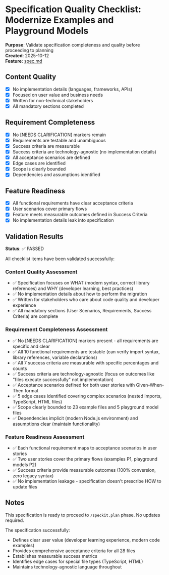# Specification Quality Checklist: Modernize Examples and Playground Models

**Purpose**: Validate specification completeness and quality before proceeding to planning  
**Created**: 2025-10-12  
**Feature**: [spec.md](../spec.md)

## Content Quality

- [x] No implementation details (languages, frameworks, APIs)
- [x] Focused on user value and business needs
- [x] Written for non-technical stakeholders
- [x] All mandatory sections completed

## Requirement Completeness

- [x] No [NEEDS CLARIFICATION] markers remain
- [x] Requirements are testable and unambiguous
- [x] Success criteria are measurable
- [x] Success criteria are technology-agnostic (no implementation details)
- [x] All acceptance scenarios are defined
- [x] Edge cases are identified
- [x] Scope is clearly bounded
- [x] Dependencies and assumptions identified

## Feature Readiness

- [x] All functional requirements have clear acceptance criteria
- [x] User scenarios cover primary flows
- [x] Feature meets measurable outcomes defined in Success Criteria
- [x] No implementation details leak into specification

## Validation Results

**Status**: ✅ PASSED

All checklist items have been validated successfully:

### Content Quality Assessment
- ✅ Specification focuses on WHAT (modern syntax, correct library references) and WHY (developer learning, best practices)
- ✅ No implementation details about how to perform the migration
- ✅ Written for stakeholders who care about code quality and developer experience
- ✅ All mandatory sections (User Scenarios, Requirements, Success Criteria) are complete

### Requirement Completeness Assessment
- ✅ No [NEEDS CLARIFICATION] markers present - all requirements are specific and clear
- ✅ All 10 functional requirements are testable (can verify import syntax, library references, variable declarations)
- ✅ All 7 success criteria are measurable with specific percentages and counts
- ✅ Success criteria are technology-agnostic (focus on outcomes like "files execute successfully" not implementation)
- ✅ Acceptance scenarios defined for both user stories with Given-When-Then format
- ✅ 5 edge cases identified covering complex scenarios (nested imports, TypeScript, HTML files)
- ✅ Scope clearly bounded to 23 example files and 5 playground model files
- ✅ Dependencies implicit (modern Node.js environment) and assumptions clear (maintain functionality)

### Feature Readiness Assessment
- ✅ Each functional requirement maps to acceptance scenarios in user stories
- ✅ Two user stories cover the primary flows (examples P1, playground models P2)
- ✅ Success criteria provide measurable outcomes (100% conversion, zero legacy syntax)
- ✅ No implementation leakage - specification doesn't prescribe HOW to update files

## Notes

This specification is ready to proceed to `/speckit.plan` phase. No updates required.

The specification successfully:
- Defines clear user value (developer learning experience, modern code examples)
- Provides comprehensive acceptance criteria for all 28 files
- Establishes measurable success metrics
- Identifies edge cases for special file types (TypeScript, HTML)
- Maintains technology-agnostic language throughout
